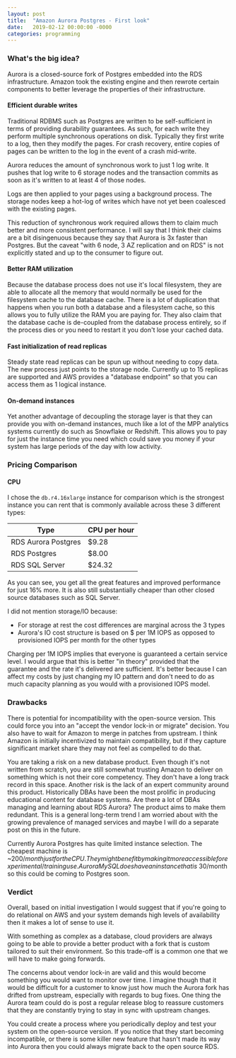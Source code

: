```yaml
---
layout: post
title:  "Amazon Aurora Postgres - First look"
date:   2019-02-12 00:00:00 -0000
categories: programming
---
```


### What's the big idea?

Aurora is a closed-source fork of Postgres embedded into the RDS infrastructure. Amazon took the existing engine and then rewrote certain components to better leverage the properties of their infrastructure.

#### Efficient durable writes

Traditional RDBMS such as Postgres are written to be self-sufficient in terms of providing durability guarantees. As such, for each write they perform multiple synchronous operations on disk. Typically they first write to a log, then they modify the pages. For crash recovery, entire copies of pages can be written to the log in the event of a crash mid-write.

Aurora reduces the amount of synchronous work to just 1 log write. It pushes that log write to 6 storage nodes and the transaction commits as soon as it's written to at least 4 of those nodes.

Logs are then applied to your pages using a background process. The storage nodes keep a hot-log of writes which have not yet been coalesced with the existing pages.

This reduction of synchronous work required allows them to claim much better and more consistent performance. I will say that I think their claims are a bit disingenuous because they say that Aurora is 3x faster than Postgres. But the caveat "with 6 node, 3 AZ replication and on RDS" is not explicitly stated and up to the consumer to figure out.

#### Better RAM utilization

Because the database process does not use it's local filesystem, they are able to allocate all the memory that would normally be used for the filesystem cache to the database cache. There is a lot of duplication that happens when you run both a database and a filesystem cache, so this allows you to fully utilize the RAM you are paying for. They also claim that the database cache is de-coupled from the database process entirely, so if the process dies or you need to restart it you don't lose your cached data.

#### Fast initialization of read replicas

Steady state read replicas can be spun up without needing to copy data. The new process just points to the storage node. Currently up to 15 replicas are supported and AWS provides a "database endpoint" so that you can access them as 1 logical instance.

#### On-demand instances

Yet another advantage of decoupling the storage layer is that they can provide you with on-demand instances, much like a lot of the MPP analytics systems currently do such as Snowflake or Redshift. This allows you to pay for just the instance time you need which could save you money if your system has large periods of the day with low activity.

### Pricing Comparison

#### CPU

I chose the `db.r4.16xlarge` instance for comparison which is the strongest instance you can rent that is commonly available across these 3 different types:

|Type|CPU per hour
|---|---
|RDS Aurora Postgres|$9.28
|RDS Postgres|$8.00
|RDS SQL Server|$24.32

As you can see, you get all the great features and improved performance for just 16% more. It is also still substantially cheaper than other closed source databases such as SQL Server.

I did not mention storage/IO because:
- For storage at rest the cost differences are marginal across the 3 types
- Aurora's IO cost structure is based on $ per 1M IOPS as opposed to provisioned IOPS per month for the other types

Charging per 1M IOPS implies that everyone is guaranteed a certain service level. I would argue that this is better "in theory" provided that the guarantee and the rate it's delivered are sufficient. It's better because I can affect my costs by just changing my IO pattern and don't need to do as much capacity planning as you would with a provisioned IOPS model.

### Drawbacks

There is potential for incompatibility with the open-source version. This could force you into an "accept the vendor lock-in or migrate" decision. You also have to wait for Amazon to merge in patches from upstream. I think Amazon is initially incentivized to maintain compatibility, but if they capture significant market share they may not feel as compelled to do that.

You are taking a risk on a new database product. Even though it's not written from scratch, you are still somewhat trusting Amazon to deliver on something which is not their core competency. They don't have a long track record in this space. Another risk is the lack of an expert community around this product. Historically DBAs have been the most prolific in producing educational content for database systems. Are there a lot of DBAs managing and learning about RDS Aurora? The product aims to make them redundant. This is a general long-term trend I am worried about with the growing prevalence of managed services and maybe I will do a separate post on this in the future.

Currently Aurora Postgres has quite limited instance selection. The cheapest machine is ~$200/month just for the CPU. They might benefit by making it more accessible for experimental/training use. Aurora MySQL does have an instance that is ~$30/month so this could be coming to Postgres soon.

### Verdict

Overall, based on initial investigation I would suggest that if you're going to do relational on AWS and your system demands high levels of availability then it makes a lot of sense to use it.

With something as complex as a database, cloud providers are always going to be able to provide a better product with a fork that is custom tailored to suit their environment. So this trade-off is a common one that we will have to make going forwards.

The concerns about vendor lock-in are valid and this would become something you would want to monitor over time. I imagine though that it would be difficult for a customer to know just how much the Aurora fork has drifted from upstream, especially with regards to bug fixes. One thing the Aurora team could do is post a regular release blog to reassure customers that they are constantly trying to stay in sync with upstream changes.

You could create a process where you periodically deploy and test your system on the open-source version. If you notice that they start becoming incompatible, or there is some killer new feature that hasn't made its way into Aurora then you could always migrate back to the open source RDS.
